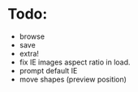 Todo:
=====

- browse
- save
- extra!
- fix IE images aspect ratio in load.
- prompt default IE
- move shapes (preview position)
